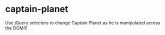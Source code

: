 # captain-planet
Use jQuery selectors to change Captain Planet as he is manipulated across the DOM!!!
